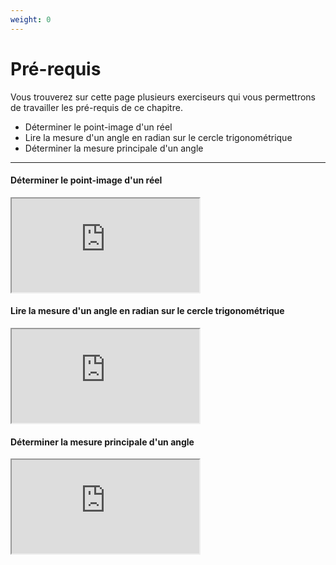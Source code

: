 ```yaml
---
weight: 0
---
```


# Pré-requis

Vous trouverez sur cette page plusieurs exerciseurs qui vous permettrons de travailler les pré-requis de ce chapitre. 

* Déterminer le point-image d'un réel
* Lire la mesure d'un angle en radian sur le cercle trigonométrique
* Déterminer la mesure principale d'un angle

---
#### Déterminer le point-image d'un réel

<iframe src="https://coopmaths.fr/alea/?EEEE2e0a2949181625fb152a0f22272e26ee2b0a1bcd164b2b1614bb272e13350f2217e60f1c272e132b2e3627c127cb277b27c817e8139a133512d10f2d29592a7617f90e8714d813f2139e197e2d962cd6295327c7111927802c1029532d5e2952262c27802716139e13a02e03111f0e8714d813f2139e197e27c1" class="exerciseur" allowfullscreen></iframe>

#### Lire la mesure d'un angle en radian sur le cercle trigonométrique

<iframe src="https://coopmaths.fr/alea/?EEEE2e0a294917e8142e278d0f22272e26ee2b0a1bce12c72b1614bb272e13350f2217e60f1c272e132b2e3627c127cb277b27c817e8139a133512d10f2d29592a761801295727802a72111a27c82e0727802716139e13a02e03110e2b402a7611122b042cca275a263311202e071119278026f22ccc2a7611212cd2288c2b482a9a139e1a400e8714d616992cd22c7a0065" class="exerciseur" allowfullscreen></iframe>

#### Déterminer la mesure principale d'un angle 

<iframe src="https://coopmaths.fr/alea/?EEEE2e0a29491816158f13040f22272e13461e8d132b2b1614bb272e13350f2217e60f1c272e132b2e3627c127cb277b27c817e8139a133512d10f2d29592a7617f90e8714d813f2139e197e2d962cd6295327c7111925f02ada2d422cce111d2cd22b3c2955263127802716139e13a02e03110e2b402a76" class="exerciseur" allowfullscreen></iframe>


